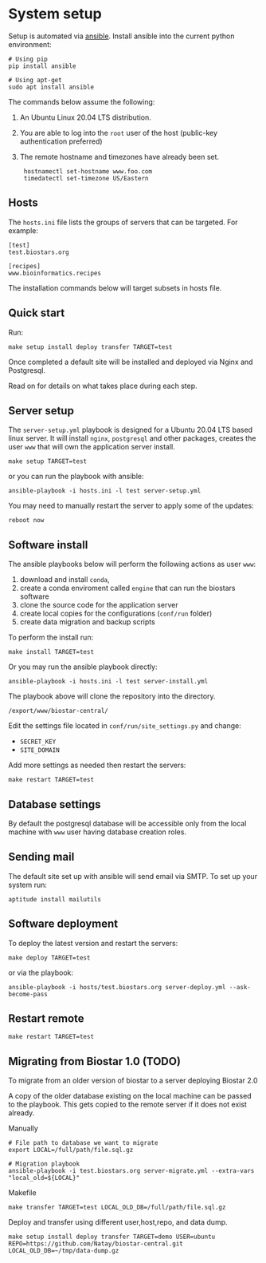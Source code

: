 # System setup

Setup is automated via [ansible][ansible]. Install ansible into the current python environment:
    
    # Using pip
    pip install ansible
    
    # Using apt-get
    sudo apt install ansible 
    
The commands below assume the following:

1. An Ubuntu Linux 20.04 LTS distribution. 
2. You are able to log into the `root` user of the host (public-key authentication preferred)
2. The remote hostname and timezones have already been set.

        hostnamectl set-hostname www.foo.com
        timedatectl set-timezone US/Eastern

[ansible]: https://www.ansible.com/

## Hosts

The `hosts.ini` file lists the groups of servers that can be targeted. For example:

    [test]
    test.biostars.org
    
    [recipes]
    www.bioinformatics.recipes

The installation commands below will target subsets in hosts file.

## Quick start

Run:

    make setup install deploy transfer TARGET=test 

Once completed a default site will be installed and deployed via Nginx and Postgresql.

Read on for details on what takes place during each step.

## Server setup

The `server-setup.yml` playbook is designed for a Ubuntu 20.04 LTS based linux server. It will install `nginx`, `postgresql` and other packages, creates the user  `www` that will own the application server install.

    make setup TARGET=test 
    
or you can run the playbook with ansible:

    ansible-playbook -i hosts.ini -l test server-setup.yml

You may need to manually restart the server to apply some of the updates:
    
    reboot now
    
## Software install

The ansible playbooks below will perform the following actions as user `www`:

1. download and install `conda`, 
1. create a conda enviroment called `engine` that can run the biostars software
1. clone the source code for the application server 
1. create local copies for the configurations (`conf/run` folder)
1. create data migration and backup scripts 

To perform the install run:
     
    make install TARGET=test   

Or you may run the ansible playbook directly:

    ansible-playbook -i hosts.ini -l test server-install.yml
    
The playbook above will clone the repository into the directory.

    /export/www/biostar-central/
    
Edit the settings file located in `conf/run/site_settings.py` and change:

* `SECRET_KEY`
* `SITE_DOMAIN`

Add more settings as needed then restart the servers:

    make restart TARGET=test
    
## Database settings

By default the postgresql database will be accessible only from the local 
machine with `www` user having database creation roles.

## Sending mail

The default site set up with ansible will send email via SMTP. To set up your system run:

    aptitude install mailutils

## Software deployment

To deploy the latest version and restart the servers:
 
    make deploy TARGET=test  
        
or via the playbook:

    ansible-playbook -i hosts/test.biostars.org server-deploy.yml --ask-become-pass

## Restart remote 

    make restart TARGET=test
    
## Migrating from Biostar 1.0 (TODO)

To migrate from an older version of biostar to a server deploying Biostar 2.0

A copy of the older database existing on the local machine can be passed to the playbook. 
This gets copied to the remote server if it does not exist already. 

Manually 
    
    # File path to database we want to migrate
    export LOCAL=/full/path/file.sql.gz
    
    # Migration playbook
	ansible-playbook -i test.biostars.org server-migrate.yml --extra-vars "local_old=${LOCAL}"

Makefile 

    make transfer TARGET=test LOCAL_OLD_DB=/full/path/file.sql.gz
 
Deploy and transfer using different user,host,repo, and data dump.

    make setup install deploy transfer TARGET=demo USER=ubuntu REPO=https://github.com/Natay/biostar-central.git LOCAL_OLD_DB=~/tmp/data-dump.gz
